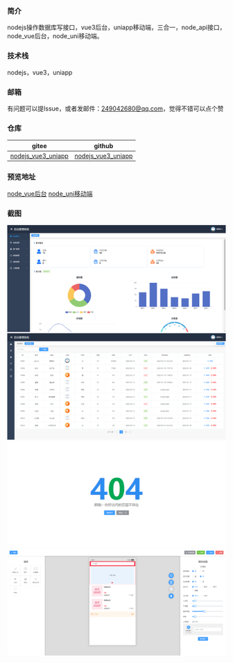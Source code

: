 ### 简介
nodejs操作数据库写接口，vue3后台，uniapp移动端，三合一，node_api接口，node_vue后台，node_uni移动端。

### 技术栈
nodejs，vue3，uniapp

### 邮箱
有问题可以提Issue，或者发邮件：249042680@qq.com，觉得不错可以点个赞

### 仓库
| gitee | github |
| --- | --- |
| [nodejs_vue3_uniapp](https://gitee.com/kangleyunju/nodejs_vue3_uniapp) | [nodejs_vue3_uniapp](https://github.com/kangleyunju/nodejs_vue3_uniapp) |

### 预览地址
[node_vue后台](https://static-mp-2503170c-6f74-4217-ac1a-43133fb6d1b4.next.bspapp.com/node_vue/)
[node_uni移动端](https://static-mp-2503170c-6f74-4217-ac1a-43133fb6d1b4.next.bspapp.com/node_uni/)

### 截图
![image](./node_vue/images/1.png)
![image](./node_vue/images/2.png)
![image](./node_vue/images/3.png)
![image](./node_vue/images/4.png)